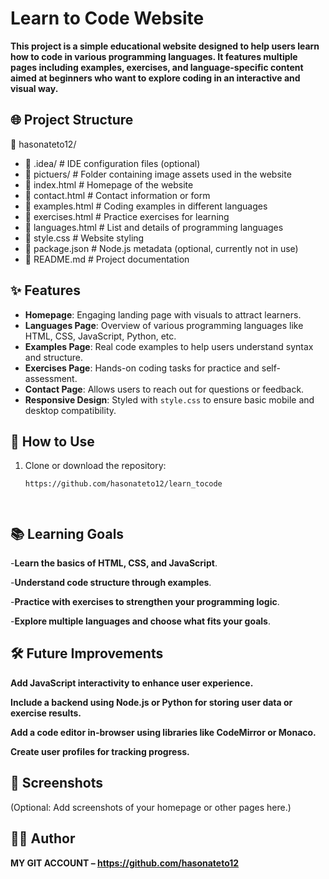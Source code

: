 # Learn to Code Website

**This project is a simple educational website designed to help users learn how to code in various programming languages. It features multiple pages including examples, exercises, and language-specific content aimed at beginners who want to explore coding in an interactive and visual way.**

## 🌐 Project Structure

📁 hasonateto12/
- 📁 .idea/ # IDE configuration files (optional)
- 📁 pictuers/ # Folder containing image assets used in the website
- 📄 index.html # Homepage of the website
- 📄 contact.html # Contact information or form
- 📄 examples.html # Coding examples in different languages
- 📄 exercises.html # Practice exercises for learning
- 📄 languages.html # List and details of programming languages
- 📄 style.css # Website styling
- 📄 package.json # Node.js metadata (optional, currently not in use)
- 📄 README.md # Project documentation



## ✨ Features

- **Homepage**: Engaging landing page with visuals to attract learners.
- **Languages Page**: Overview of various programming languages like HTML, CSS, JavaScript, Python, etc.
- **Examples Page**: Real code examples to help users understand syntax and structure.
- **Exercises Page**: Hands-on coding tasks for practice and self-assessment.
- **Contact Page**: Allows users to reach out for questions or feedback.
- **Responsive Design**: Styled with `style.css` to ensure basic mobile and desktop compatibility.

## 🚀 How to Use

1. Clone or download the repository:
   ```bash
   https://github.com/hasonateto12/learn_tocode




## 📚 Learning Goals
-**Learn the basics of HTML, CSS, and JavaScript**.

-**Understand code structure through examples**.

-**Practice with exercises to strengthen your programming logic**.

-**Explore multiple languages and choose what fits your goals**.



## 🛠️ Future Improvements
**Add JavaScript interactivity to enhance user experience.**

**Include a backend using Node.js or Python for storing user data or exercise results.**

**Add a code editor in-browser using libraries like CodeMirror or Monaco.**

**Create user profiles for tracking progress.**


## 📸 Screenshots
(Optional: Add screenshots of your homepage or other pages here.)


## 🧑‍💻 Author
**MY GIT ACCOUNT – https://github.com/hasonateto12**
